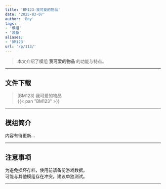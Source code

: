 ```yaml
---
title: 'BM123-我可爱的物品'
date: '2025-03-07'
author: 'Bny'
tags:
- '模组'
- '装备'
aliases:
- 'BM123'
url: '/p/113/'
---
```


> 本文介绍了模组 **我可爱的物品** 的功能与特点。

---

## 文件下载

> [BM123] 我可爱的物品  
{{< pan "BM123" >}}  

---

## 模组简介

>  
内容有待更新...  

---

## 注意事项

>  
为避免损坏存档，使用前请备份游戏数据。  
可能与其他模组存在冲突，建议单独测试。  

---

